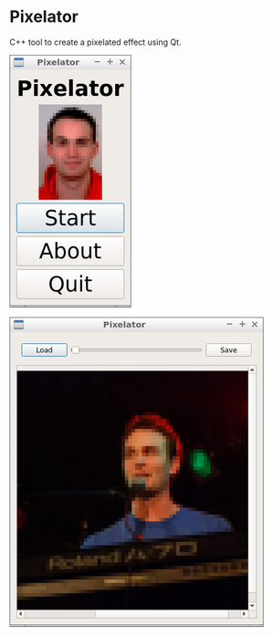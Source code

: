 # Pixelator

C++ tool to create a pixelated effect using Qt.

![Menu v3.0](Screenshots/PixelatorMenu_3_0.png)

![Main screen v3.0](Screenshots/Pixelator_3_0.png)